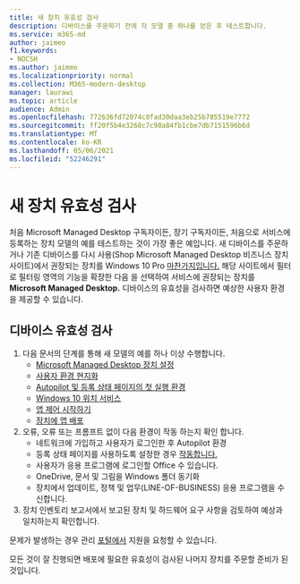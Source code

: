 ```yaml
---
title: 새 장치 유효성 검사
description: 디바이스를 주문하기 전에 각 모델 중 하나를 얻은 후 테스트합니다.
ms.service: m365-md
author: jaimeo
f1.keywords:
- NOCSH
ms.author: jaimeo
ms.localizationpriority: normal
ms.collection: M365-modern-desktop
manager: laurawi
ms.topic: article
audience: Admin
ms.openlocfilehash: 772636fd72074c8fad30daa3eb25b785519e7772
ms.sourcegitcommit: ff20f5b4e3268c7c98a84fb1cbe7db7151596b6d
ms.translationtype: MT
ms.contentlocale: ko-KR
ms.lasthandoff: 05/06/2021
ms.locfileid: "52246291"
---
```

# <a name="validate-new-devices"></a>새 장치 유효성 검사

처음 Microsoft Managed Desktop 구독자이든, 장기 구독자이든, 처음으로 서비스에 등록하는 장치 모델의 예를 테스트하는 것이 가장 좋은 예입니다. 새 디바이스를 주문하거나 기존 디바이스를 다시 사용(Shop Microsoft Managed Desktop 비즈니스 장치 사이트)에서 권장되는 장치를 Windows 10 Pro [마찬가지입니다.](https://www.microsoft.com/windowsforbusiness/view-all-devices) 해당 사이트에서 필터로 필터링 영역의 기능을 확장한  다음  을 선택하여 서비스에 권장되는 장치를 **Microsoft Managed Desktop.** 디바이스의 유효성을 검사하면 예상한 사용자 환경을 제공할 수 있습니다.

## <a name="validate-devices"></a>디바이스 유효성 검사

1. 다음 문서의 단계를 통해 새 모델의 예를 하나 이상 수행합니다.
    - [Microsoft Managed Desktop 장치 설정](set-up-devices.md)
    - [사용자 환경 현지화](localization.md)
    - [Autopilot 및 등록 상태 페이지의 첫 실행 환경](esp-first-run.md)
    - [Windows 10 위치 서비스](device-location.md)
    - [앱 제어 시작하기](get-started-app-control.md)
    - [장치에 앱 배포](deploy-apps.md)
2. 오류, 오류 또는 프롬프트 없이 다음 환경이 작동 하는지 확인 합니다.
    - 네트워크에 가입하고 사용자가 로그인한 후 Autopilot 환경
    - 등록 상태 페이지를 사용하도록 설정한 경우 [작동합니다.](esp-first-run.md)
    - 사용자가 응용 프로그램에 로그인할 Office 수 있습니다.
    - OneDrive, 문서 및 그림을 Windows 폴더 동기화
    - 장치에서 업데이트, 정책 및 업무(LINE-OF-BUSINESS) 응용 프로그램을 수신합니다.
3. 장치 인벤토리 보고서에서 [](../working-with-managed-desktop/device-inventory-report.md) 보고된 장치 및 하드웨어 요구 사항을 검토하여 예상과 일치하는지 확인합니다.

문제가 발생하는 경우 관리 [포털에서](../working-with-managed-desktop/admin-support.md) 지원을 요청할 수 있습니다.

모든 것이 잘 진행되면 배포에 필요한 유효성이 검사된 나머지 장치를 주문할 준비가 된 것입니다.